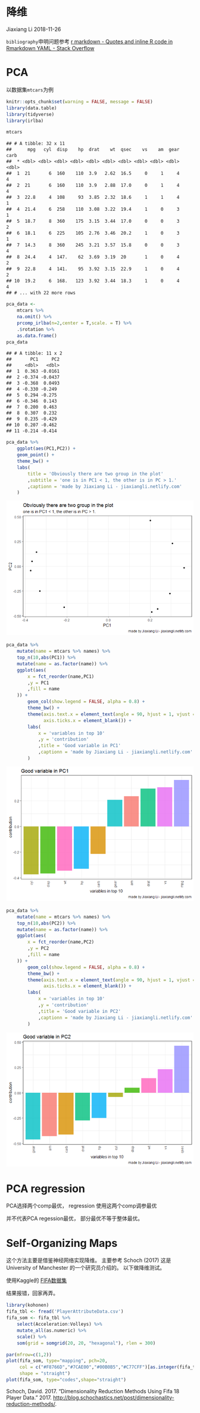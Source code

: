 降维
================
Jiaxiang Li
2018-11-26

`bibliography`申明问题参考 [r markdown - Quotes and inline R code in Rmarkdown
YAML - Stack
Overflow](https://stackoverflow.com/questions/51296364/quotes-and-inline-r-code-in-rmarkdown-yaml/51370607#51370607)

# PCA

以数据集`mtcars`为例

``` r
knitr::opts_chunk$set(warning = FALSE, message = FALSE)
library(data.table)
library(tidyverse)
library(irlba)
```

``` r
mtcars
```

    ## # A tibble: 32 x 11
    ##      mpg   cyl  disp    hp  drat    wt  qsec    vs    am  gear  carb
    ##  * <dbl> <dbl> <dbl> <dbl> <dbl> <dbl> <dbl> <dbl> <dbl> <dbl> <dbl>
    ##  1  21       6  160    110  3.9   2.62  16.5     0     1     4     4
    ##  2  21       6  160    110  3.9   2.88  17.0     0     1     4     4
    ##  3  22.8     4  108     93  3.85  2.32  18.6     1     1     4     1
    ##  4  21.4     6  258    110  3.08  3.22  19.4     1     0     3     1
    ##  5  18.7     8  360    175  3.15  3.44  17.0     0     0     3     2
    ##  6  18.1     6  225    105  2.76  3.46  20.2     1     0     3     1
    ##  7  14.3     8  360    245  3.21  3.57  15.8     0     0     3     4
    ##  8  24.4     4  147.    62  3.69  3.19  20       1     0     4     2
    ##  9  22.8     4  141.    95  3.92  3.15  22.9     1     0     4     2
    ## 10  19.2     6  168.   123  3.92  3.44  18.3     1     0     4     4
    ## # ... with 22 more rows

``` r
pca_data <- 
    mtcars %>% 
    na.omit() %>% 
    prcomp_irlba(n=2,center = T,scale. = T) %>% 
    .$rotation %>% 
    as.data.frame()
pca_data
```

    ## # A tibble: 11 x 2
    ##       PC1     PC2
    ##     <dbl>   <dbl>
    ##  1  0.363 -0.0161
    ##  2 -0.374 -0.0437
    ##  3 -0.368  0.0493
    ##  4 -0.330 -0.249 
    ##  5  0.294 -0.275 
    ##  6 -0.346  0.143 
    ##  7  0.200  0.463 
    ##  8  0.307  0.232 
    ##  9  0.235 -0.429 
    ## 10  0.207 -0.462 
    ## 11 -0.214 -0.414

``` r
pca_data %>% 
    ggplot(aes(PC1,PC2)) +
    geom_point() +
    theme_bw() +
    labs(
        title = 'Obviously there are two group in the plot'
        ,subtitle = 'one is in PC1 < 1, the other is in PC > 1.'
        ,captionn = 'made by Jiaxiang Li - jiaxiangli.netlify.com'
    )
```

![](pca_files/figure-gfm/unnamed-chunk-1-1.png)<!-- -->

``` r
pca_data %>% 
    mutate(name = mtcars %>% names) %>% 
    top_n(10,abs(PC1)) %>% 
    mutate(name = as.factor(name)) %>% 
    ggplot(aes(
        x = fct_reorder(name,PC1)
        ,y = PC1
        ,fill = name
    )) +
        geom_col(show.legend = FALSE, alpha = 0.8) +
        theme_bw() +
        theme(axis.text.x = element_text(angle = 90, hjust = 1, vjust = 0.5), 
              axis.ticks.x = element_blank()) +
        labs(
            x = 'variables in top 10'
            ,y = 'contribution'
            ,title = 'Good variable in PC1'
            ,captionn = 'made by Jiaxiang Li - jiaxiangli.netlify.com'
        )
```

![](pca_files/figure-gfm/unnamed-chunk-1-2.png)<!-- -->

``` r
pca_data %>% 
    mutate(name = mtcars %>% names) %>% 
    top_n(10,abs(PC2)) %>% 
    mutate(name = as.factor(name)) %>% 
    ggplot(aes(
        x = fct_reorder(name,PC2)
        ,y = PC2
        ,fill = name
    )) +
        geom_col(show.legend = FALSE, alpha = 0.8) +
        theme_bw() +
        theme(axis.text.x = element_text(angle = 90, hjust = 1, vjust = 0.5), 
              axis.ticks.x = element_blank()) +
        labs(
            x = 'variables in top 10'
            ,y = 'contribution'
            ,title = 'Good variable in PC2'
            ,captionn = 'made by Jiaxiang Li - jiaxiangli.netlify.com'
        )
```

![](pca_files/figure-gfm/unnamed-chunk-1-3.png)<!-- -->

# PCA regression

PCA选择两个comp最优， regression 使用这两个comp调参最优

并不代表PCA regession最优， 部分最优不等于整体最优。

# Self-Organizing Maps

这个方法主要是借鉴神经网络实现降维。 主要参考 Schoch (2017) 这是 University of Manchester
的一个研究员介绍的。 以下做降维测试。

使用Kaggle的
[FIFA数据集](https://www.kaggle.com/thec03u5/fifa-18-demo-player-dataset)

结果报错，回家再弄。

``` r
library(kohonen)
fifa_tbl <- fread('PlayerAttributeData.csv')
fifa_som <- fifa_tbl %>% 
    select(Acceleration:Volleys) %>%
    mutate_all(as.numeric) %>% 
    scale() %>%
    som(grid = somgrid(20, 20, "hexagonal"), rlen = 300)
```

``` r
par(mfrow=c(1,2))
plot(fifa_som, type="mapping", pch=20,
     col = c("#F8766D","#7CAE00","#00B0B5","#C77CFF")[as.integer(fifa_tbl$position2)],
     shape = "straight")
plot(fifa_som, type="codes",shape="straight")
```

<div id="refs" class="references">

<div id="ref-Schochdimensionalityreduction">

Schoch, David. 2017. “Dimensionality Reduction Methods Using Fifa 18
Player Data.” 2017.
<http://blog.schochastics.net/post/dimensionality-reduction-methods/>.

</div>

</div>
